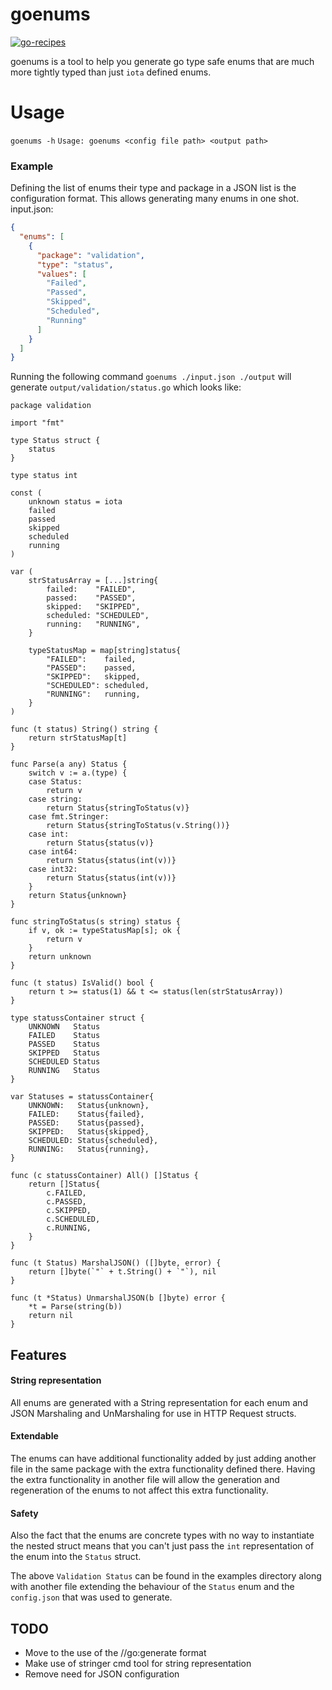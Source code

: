 # goenums

[![go-recipes](https://raw.githubusercontent.com/nikolaydubina/go-recipes/main/badge.svg?raw=true)](https://github.com/nikolaydubina/go-recipes)

goenums is a tool to help you generate go type safe enums that are much more tightly typed than just `iota` defined enums.

# Usage
`goenums -h`
`Usage: goenums <config file path> <output path>`
### Example
Defining the list of enums their type and package in a JSON list is the configuration format.  This allows generating many enums in one shot.
input.json:
```json
{
  "enums": [
    {
      "package": "validation",
      "type": "status",
      "values": [
        "Failed",
        "Passed",
        "Skipped",
        "Scheduled",
        "Running"
      ]
    }
  ]
}
```
Running the following command `goenums ./input.json ./output` will generate `output/validation/status.go` which looks like:

```golang
package validation

import "fmt"

type Status struct {
	status
}

type status int

const (
	unknown status = iota
	failed
	passed
	skipped
	scheduled
	running
)

var (
    strStatusArray = [...]string{
		failed:    "FAILED",
		passed:    "PASSED",
		skipped:   "SKIPPED",
		scheduled: "SCHEDULED",
		running:   "RUNNING",
	}

	typeStatusMap = map[string]status{
		"FAILED":    failed,
		"PASSED":    passed,
		"SKIPPED":   skipped,
		"SCHEDULED": scheduled,
		"RUNNING":   running,
	}
)

func (t status) String() string {
	return strStatusMap[t]
}

func Parse(a any) Status {
	switch v := a.(type) {
	case Status:
		return v
	case string:
		return Status{stringToStatus(v)}
	case fmt.Stringer:
		return Status{stringToStatus(v.String())}
	case int:
		return Status{status(v)}
	case int64:
		return Status{status(int(v))}
	case int32:
		return Status{status(int(v))}
	}
	return Status{unknown}
}

func stringToStatus(s string) status {
	if v, ok := typeStatusMap[s]; ok {
		return v
	}
	return unknown
}

func (t status) IsValid() bool {
	return t >= status(1) && t <= status(len(strStatusArray))
}

type statussContainer struct {
	UNKNOWN   Status
	FAILED    Status
	PASSED    Status
	SKIPPED   Status
	SCHEDULED Status
	RUNNING   Status
}

var Statuses = statussContainer{
	UNKNOWN:   Status{unknown},
	FAILED:    Status{failed},
	PASSED:    Status{passed},
	SKIPPED:   Status{skipped},
	SCHEDULED: Status{scheduled},
	RUNNING:   Status{running},
}

func (c statussContainer) All() []Status {
	return []Status{
		c.FAILED,
		c.PASSED,
		c.SKIPPED,
		c.SCHEDULED,
		c.RUNNING,
	}
}

func (t Status) MarshalJSON() ([]byte, error) {
	return []byte(`"` + t.String() + `"`), nil
}

func (t *Status) UnmarshalJSON(b []byte) error {
	*t = Parse(string(b))
	return nil
}
```
## Features

#### String representation
All enums are generated with a String representation for each enum and JSON Marshaling and UnMarshaling for use in HTTP Request structs.  

#### Extendable
The enums can have additional functionality added by just adding another file in the same package with the extra functionality defined there.  Having the extra functionality in another file will allow the generation and regeneration of the enums to not affect this extra functionality. 

#### Safety
Also the fact that the enums are concrete types with no way to instantiate the nested struct means that you can't just pass the `int` representation of the enum into the `Status` struct.

The above `Validation Status` can be found in the examples directory along with another file extending the behaviour of the `Status` enum and the `config.json` that was used to generate.

## TODO
* Move to the use of the //go:generate format
* Make use of stringer cmd tool for string representation
* Remove need for JSON configuration
  
